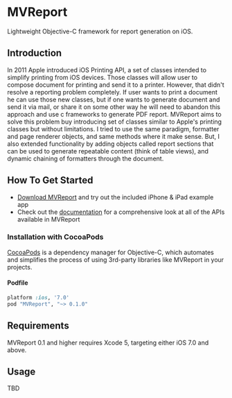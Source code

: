 MVReport
========

Lightweight Objective-C framework for report generation on iOS.

## Introduction

In 2011 Apple introduced iOS Printing API, a set of classes intended to simplify printing from iOS devices. Those classes will allow user to compose document for printing and send it to a printer.
However, that didn't resolve a reporting problem completely. If user wants to print a document he can use those new classes, but if one wants to generate document and send it via mail, or share it on some other way
he will need to abandon this approach and use c frameworks to generate PDF report. MVReport aims to solve this problem buy introducing set of classes similar to Apple's printing classes but without limitations.
I tried to use the same paradigm, formatter and page renderer objects, and same methods where it make sense. But, I also extended functionality by adding objects called report sections that can be used to generate
repeatable content (think of table views), and dynamic chaining of formatters through the document.

## How To Get Started

- [Download MVReport](https://github.com/Moroverse/MVReport/archive/master.zip) and try out the included iPhone & iPad example app
- Check out the [documentation](http://cocoadocs.org/docsets/MVReport/0.1.0/) for a comprehensive look at all of the APIs available in MVReport

### Installation with CocoaPods

[CocoaPods](http://cocoapods.org) is a dependency manager for Objective-C, which automates and simplifies the process of using 3rd-party libraries like MVReport in your projects.

#### Podfile

```ruby
platform :ios, '7.0'
pod "MVReport", "~> 0.1.0"
```

## Requirements

MVReport 0.1 and higher requires Xcode 5, targeting either iOS 7.0 and above.

## Usage

TBD